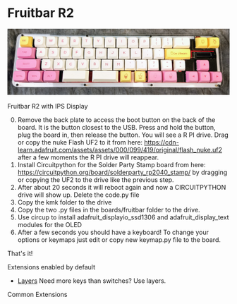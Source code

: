 # Fruitbar R2

![Fruitbar](fruitbar-icecream.jpg)

Fruitbar R2 with IPS Display

0. Remove the back plate to access the boot button on the back of the board.  It is the button closest to the USB. Press and hold the button, plug the board in, then release the button.  You will see a R PI drive.  Drag or copy the nuke Flash UF2 to it from here:
   https://cdn-learn.adafruit.com/assets/assets/000/099/419/original/flash_nuke.uf2 after a few moments the R PI drive will reappear.
1. Install Circuitpython for the Solder Party Stamp board from here: https://circuitpython.org/board/solderparty_rp2040_stamp/ by dragging or copying the UF2 to the drive like the previous step.
2. After about 20 seconds it will reboot again and now a CIRCUITPYTHON drive will show up.  Delete the code.py file
3. Copy the kmk folder to the drive
4. Copy the two .py files in the boards/fruitbar folder to the drive.
5. Use circup to install adafruit_displayio_ssd1306 and adafruit_display_text modules for the OLED
6. After a few seconds you should have a keyboard!  To change your options or keymaps just edit or copy new keymap.py file to the board.  

That's it!


Extensions enabled by default  
- [Layers](/docs/en/layers.md) Need more keys than switches? Use layers.


Common Extensions


